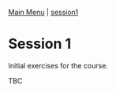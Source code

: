 [Main Menu](../../sessions/README.md) | [session1](../session1/) 

# Session 1 

Initial exercises for the course.

TBC

